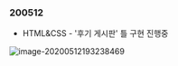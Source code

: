 ### 200512

- HTML&CSS - '후기 게시판' 틀 구현 진행중

![image-20200512193238469](C:\Users\Lim\AppData\Roaming\Typora\typora-user-images\image-20200512193238469.png)



